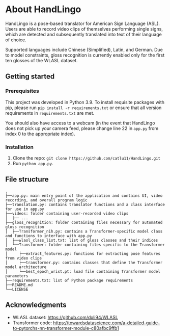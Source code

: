 # About HandLingo
HandLingo is a pose-based translator for American Sign Language (ASL). Users are able to record video clips of themselves performing single signs, which are detected and subsequently translated into text of their language of choice. 

Supported languages include Chinese (Simplified), Latin, and German. Due to model constraints, gloss recognition is currently enabled only for the first ten glosses of the WLASL dataset.

## Getting started

### Prerequisites
This project was developed in Python 3.9. To install requisite packages with pip, please run `pip install -r requirements.txt`
or ensure that all version requirements in `requirements.txt` are met. 

You should also have access to a webcam (in the event that HandLingo does not pick up your camera feed, please change line 22 in `app.py` from index 0 to the appropriate index).

### Installation
1. Clone the repo: `git clone https://github.com/catlu11/HandLingo.git`
2. Run `python app.py`.

## File structure
```
.
├──app.py: main entry point of the application and contains UI, video recording, and overall program logic
├──translation.py: contains translator functions and a class interface for use in app.py
├──videos: folder containing user-recorded video clips
│  ├── ...
├──gloss_recognition: folder containing files necessary for automated gloss recognition
│  ├──Transformer_nih.py: contains a Transformer-specific model class and functions to interface with app.py
│  ├──wlasl_class_list.txt: list of gloss classes and their indices
│  └──Transformer: folder containing files specific to the Transformer model
│     ├──extract_features.py: functions for extracting pose features from video clips
│     ├──transformer.py: contains classes that define the Transformer model architecture
│     └──best_epoch_wrist.pt: load file containing Transformer model parameters
├──requirements.txt: list of Python package requirements
├──README.md
└──LICENSE
```

## Acknowledgments
- WLASL dataset: https://github.com/dxli94/WLASL
- Transformer code: https://towardsdatascience.com/a-detailed-guide-to-pytorchs-nn-transformer-module-c80afbc9ffb1
